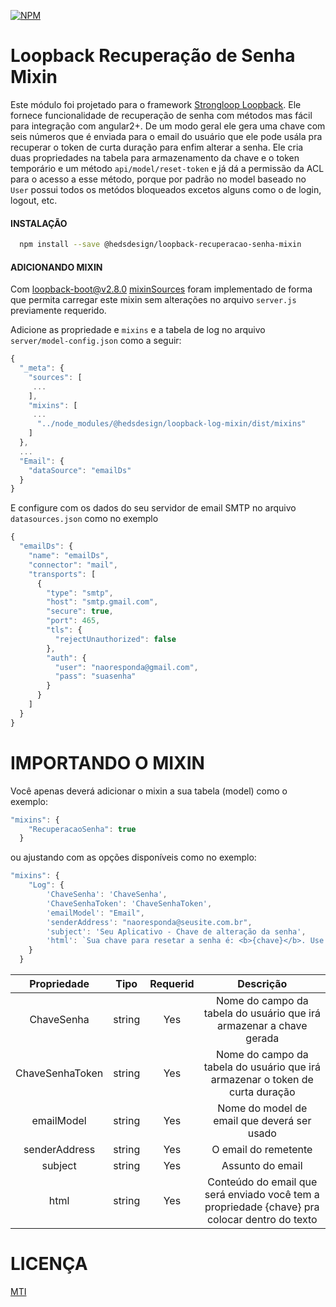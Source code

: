 [![NPM](https://nodei.co/npm/@hedsdesign/loopback-log-mixin.png?stars&downloads)](https://nodei.co/npm/@hedsdesign/loopback-log-mixin/)

Loopback Recuperação de Senha Mixin
=============
Este módulo foi projetado para o framework [Strongloop Loopback](https://github.com/strongloop/loopback). Ele fornece funcionalidade de recuperação de senha com métodos mas fácil para integração com angular2+.
De um modo geral ele gera uma chave com seis números que é enviada para o email do usuário que ele pode usála pra recuperar o token de curta duração para enfim alterar a senha. 
Ele cria duas propriedades na tabela para armazenamento da chave e o token temporário e um método `api/model/reset-token` e já dá a permissão da ACL para o acesso a esse método, porque por padrão no model baseado no `User` possui todos os metódos bloqueados excetos alguns como o de login, logout, etc.

#### INSTALAÇÃO

```bash
  npm install --save @hedsdesign/loopback-recuperacao-senha-mixin
```

#### ADICIONANDO MIXIN
Com [loopback-boot@v2.8.0](https://github.com/strongloop/loopback-boot/) [mixinSources](https://github.com/strongloop/loopback-boot/pull/131) foram implementado de forma que permita carregar este mixin sem alterações no arquivo `server.js` previamente requerido.

Adicione as propriedade e `mixins` e a tabela de log no arquivo `server/model-config.json` como a seguir:

```js
{
  "_meta": {
    "sources": [
     ...
    ],
    "mixins": [
     ...
      "../node_modules/@hedsdesign/loopback-log-mixin/dist/mixins"      
    ]
  },
  ...
  "Email": {
    "dataSource": "emailDs"
  }
}
```

E configure com os dados do seu servidor de email SMTP no arquivo `datasources.json` como no exemplo

```js
{
  "emailDs": {
    "name": "emailDs",
    "connector": "mail",
    "transports": [
      {
        "type": "smtp",
        "host": "smtp.gmail.com",
        "secure": true,
        "port": 465,
        "tls": {
          "rejectUnauthorized": false
        },
        "auth": {
          "user": "naoresponda@gmail.com",
          "pass": "suasenha"
        }
      }
    ]
  }
}
```


IMPORTANDO O MIXIN
========

Você apenas deverá adicionar o mixin a sua tabela (model)  como o exemplo:

```js
"mixins": {
    "RecuperacaoSenha": true   
  }
```

ou ajustando com as opções disponíveis como no exemplo:

```js
"mixins": {
    "Log": {
        'ChaveSenha': 'ChaveSenha',
        'ChaveSenhaToken': 'ChaveSenhaToken',
        'emailModel': "Email",
        'senderAddress': "naoresponda@seusite.com.br",
        'subject': 'Seu Aplicativo - Chave de alteração da senha',
        'html': `Sua chave para resetar a senha é: <b>{chave}</b>. Use essa chave para resetar a sua senha.`
    }
  }
```

| Propriedade     | Tipo        | Requerid      | Descrição
|:---------------:|:-----------:|:-------------:|:--------------:
| ChaveSenha      | string      | Yes           | Nome do campo da tabela do usuário que irá armazenar a chave gerada
| ChaveSenhaToken | string      | Yes           | Nome do campo da tabela do usuário que irá armazenar o token de curta duração
| emailModel      | string      | Yes           | Nome do model de email que deverá ser usado
| senderAddress   | string      | Yes           | O email do remetente
| subject         | string      | Yes           | Assunto do email
| html            | string      | Yes           | Conteúdo do email que será enviado você tem a propriedade {chave} pra colocar dentro do texto



LICENÇA
=============
[MTI](LICENSE)



